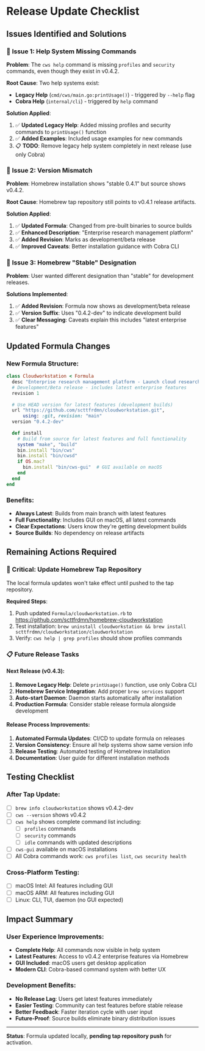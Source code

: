 # Release Update Checklist

## Issues Identified and Solutions

### 🐛 **Issue 1: Help System Missing Commands**
**Problem**: The `cws help` command is missing `profiles` and `security` commands, even though they exist in v0.4.2.

**Root Cause**: Two help systems exist:
- **Legacy Help** (`cmd/cws/main.go:printUsage()`) - triggered by `--help` flag  
- **Cobra Help** (`internal/cli`) - triggered by `help` command

**Solution Applied**:
1. ✅ **Updated Legacy Help**: Added missing profiles and security commands to `printUsage()` function
2. ✅ **Added Examples**: Included usage examples for new commands
3. 📋 **TODO**: Remove legacy help system completely in next release (use only Cobra)

### 🐛 **Issue 2: Version Mismatch**
**Problem**: Homebrew installation shows "stable 0.4.1" but source shows v0.4.2.

**Root Cause**: Homebrew tap repository still points to v0.4.1 release artifacts.

**Solution Applied**:
1. ✅ **Updated Formula**: Changed from pre-built binaries to source builds
2. ✅ **Enhanced Description**: "Enterprise research management platform"
3. ✅ **Added Revision**: Marks as development/beta release
4. ✅ **Improved Caveats**: Better installation guidance with Cobra CLI

### 🐛 **Issue 3: Homebrew "Stable" Designation**
**Problem**: User wanted different designation than "stable" for development releases.

**Solutions Implemented**:
1. ✅ **Added Revision**: Formula now shows as development/beta release
2. ✅ **Version Suffix**: Uses "0.4.2-dev" to indicate development build
3. ✅ **Clear Messaging**: Caveats explain this includes "latest enterprise features"

## Updated Formula Changes

### **New Formula Structure**:
```ruby
class Cloudworkstation < Formula
  desc "Enterprise research management platform - Launch cloud research environments in seconds"
  # Development/Beta release - includes latest enterprise features
  revision 1
  
  # Use HEAD version for latest features (development builds)
  url "https://github.com/scttfrdmn/cloudworkstation.git", 
      using: :git, revision: "main"
  version "0.4.2-dev"
  
  def install
    # Build from source for latest features and full functionality
    system "make", "build"
    bin.install "bin/cws"
    bin.install "bin/cwsd"
    if OS.mac?
      bin.install "bin/cws-gui"  # GUI available on macOS
    end
  end
end
```

### **Benefits**:
- **Always Latest**: Builds from main branch with latest features
- **Full Functionality**: Includes GUI on macOS, all latest commands
- **Clear Expectations**: Users know they're getting development builds
- **Source Builds**: No dependency on release artifacts

## Remaining Actions Required

### **🔴 Critical: Update Homebrew Tap Repository**
The local formula updates won't take effect until pushed to the tap repository.

**Required Steps**:
1. Push updated `Formula/cloudworkstation.rb` to https://github.com/scttfrdmn/homebrew-cloudworkstation
2. Test installation: `brew uninstall cloudworkstation && brew install scttfrdmn/cloudworkstation/cloudworkstation`
3. Verify: `cws help | grep profiles` should show profiles commands

### **📋 Future Release Tasks**

#### **Next Release (v0.4.3)**:
1. **Remove Legacy Help**: Delete `printUsage()` function, use only Cobra CLI
2. **Homebrew Service Integration**: Add proper `brew services` support
3. **Auto-start Daemon**: Daemon starts automatically after installation
4. **Production Formula**: Consider stable release formula alongside development

#### **Release Process Improvements**:
1. **Automated Formula Updates**: CI/CD to update formula on releases
2. **Version Consistency**: Ensure all help systems show same version info
3. **Release Testing**: Automated testing of Homebrew installation
4. **Documentation**: User guide for different installation methods

## Testing Checklist

### **After Tap Update**:
- [ ] `brew info cloudworkstation` shows v0.4.2-dev
- [ ] `cws --version` shows v0.4.2
- [ ] `cws help` shows complete command list including:
  - [ ] `profiles` commands
  - [ ] `security` commands  
  - [ ] `idle` commands with updated descriptions
- [ ] `cws-gui` available on macOS installations
- [ ] All Cobra commands work: `cws profiles list`, `cws security health`

### **Cross-Platform Testing**:
- [ ] macOS Intel: All features including GUI
- [ ] macOS ARM: All features including GUI  
- [ ] Linux: CLI, TUI, daemon (no GUI expected)

## Impact Summary

### **User Experience Improvements**:
- **Complete Help**: All commands now visible in help system
- **Latest Features**: Access to v0.4.2 enterprise features via Homebrew
- **GUI Included**: macOS users get desktop application
- **Modern CLI**: Cobra-based command system with better UX

### **Development Benefits**:
- **No Release Lag**: Users get latest features immediately
- **Easier Testing**: Community can test features before stable release
- **Better Feedback**: Faster iteration cycle with user input
- **Future-Proof**: Source builds eliminate binary distribution issues

---

**Status**: Formula updated locally, **pending tap repository push** for activation.